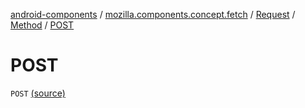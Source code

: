 [android-components](../../../index.md) / [mozilla.components.concept.fetch](../../index.md) / [Request](../index.md) / [Method](index.md) / [POST](./-p-o-s-t.md)

# POST

`POST` [(source)](https://github.com/mozilla-mobile/android-components/blob/master/components/concept/fetch/src/main/java/mozilla/components/concept/fetch/Request.kt#L119)